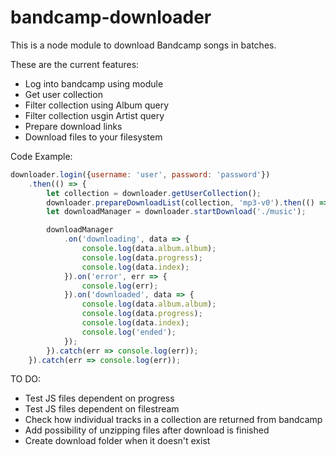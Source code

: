 # bandcamp-downloader
This is a node module to download Bandcamp songs in batches.

These are the current features: 
- Log into bandcamp using module
- Get user collection
- Filter collection using Album query
- Filter collection usgin Artist query
- Prepare download links
- Download files to your filesystem

Code Example:
```javascript
downloader.login({username: 'user', password: 'password'})
	.then(() => {
		let collection = downloader.getUserCollection();
		downloader.prepareDownloadList(collection, 'mp3-v0').then(() => {
		let downloadManager = downloader.startDownload('./music');

		downloadManager
			.on('downloading', data => {
				console.log(data.album.album);
				console.log(data.progress);
				console.log(data.index);
			}).on('error', err => {
				console.log(err);
			}).on('downloaded', data => {
				console.log(data.album.album);
				console.log(data.progress);
				console.log(data.index);
				console.log('ended');
			});
		}).catch(err => console.log(err));
	}).catch(err => console.log(err));
```

TO DO:
- Test JS files dependent on progress
- Test JS files dependent on filestream
- Check how individual tracks in a collection are returned from bandcamp
- Add possibility of unzipping files after download is finished
- Create download folder when it doesn't exist
